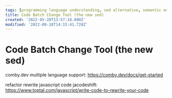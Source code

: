 ```yaml
---
tags: [programming language understanding, sed alternative, semantic editing]
title: Code Batch Change Tool (the new sed)
created: '2022-05-28T13:57:18.000Z'
modified: '2022-08-18T14:15:41.728Z'
---
```


# Code Batch Change Tool (the new sed)

comby.dev multiple language support:
https://comby.dev/docs/get-started

refactor rewrite javascript code jacodeshift:
https://www.toptal.com/javascript/write-code-to-rewrite-your-code
